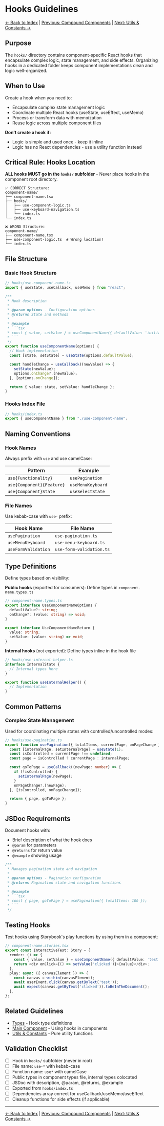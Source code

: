 # Hooks Guidelines

[← Back to Index](../component-guidelines.md) |
[Previous: Compound Components](./compound-components.md) |
[Next: Utils & Constants →](./utils-and-constants.md)

## Purpose

The `hooks/` directory contains component-specific React hooks that encapsulate
complex logic, state management, and side effects. Organizing hooks in a dedicated
folder keeps component implementations clean and logic well-organized.

## When to Use

Create a hook when you need to:

- Encapsulate complex state management logic
- Coordinate multiple React hooks (useState, useEffect, useMemo)
- Process or transform data with memoization
- Reuse logic across multiple component files

**Don't create a hook if:**

- Logic is simple and used once - keep it inline
- Logic has no React dependencies - use a utility function instead

## Critical Rule: Hooks Location

**ALL hooks MUST go in the `hooks/` subfolder** - Never place hooks in the
component root directory.

```
✅ CORRECT Structure:
component-name/
├── component-name.tsx
├── hooks/
│   ├── use-component-logic.ts
│   ├── use-keyboard-navigation.ts
│   └── index.ts
└── index.ts

❌ WRONG Structure:
component-name/
├── component-name.tsx
├── use-component-logic.ts  # Wrong location!
└── index.ts
```

## File Structure

### Basic Hook Structure

```typescript
// hooks/use-component-name.ts
import { useState, useCallback, useMemo } from "react";

/**
 * Hook description
 *
 * @param options - Configuration options
 * @returns State and methods
 *
 * @example
 * ```tsx
 * const { value, setValue } = useComponentName({ defaultValue: 'initial' });
 * ```
 */
export function useComponentName(options) {
  // Hook implementation
  const [state, setState] = useState(options.defaultValue);

  const handleChange = useCallback((newValue) => {
    setState(newValue);
    options.onChange?.(newValue);
  }, [options.onChange]);

  return { value: state, setValue: handleChange };
}
```

### Hooks Index File

```typescript
// hooks/index.ts
export { useComponentName } from "./use-component-name";
```

## Naming Conventions

### Hook Names

Always prefix with `use` and use camelCase:

| Pattern                   | Example           |
| ------------------------- | ----------------- |
| `use{Functionality}`      | `usePagination`   |
| `use{Component}{Feature}` | `useMenuKeyboard` |
| `use{Component}State`     | `useSelectState`  |

### File Names

Use kebab-case with `use-` prefix:

| Hook Name           | File Name                |
| ------------------- | ------------------------ |
| `usePagination`     | `use-pagination.ts`      |
| `useMenuKeyboard`   | `use-menu-keyboard.ts`   |
| `useFormValidation` | `use-form-validation.ts` |

## Type Definitions

Define types based on visibility:

**Public hooks** (exported for consumers): Define types in `component-name.types.ts`

```typescript
// component-name.types.ts
export interface UseComponentNameOptions {
  defaultValue?: string;
  onChange?: (value: string) => void;
}

export interface UseComponentNameReturn {
  value: string;
  setValue: (value: string) => void;
}
```

**Internal hooks** (not exported): Define types inline in the hook file

```typescript
// hooks/use-internal-helper.ts
interface InternalState {
  // Internal types here
}

export function useInternalHelper() {
  // Implementation
}
```

## Common Patterns

### Complex State Management

Used for coordinating multiple states with controlled/uncontrolled modes:

```typescript
// hooks/use-pagination.ts
export function usePagination({ totalItems, currentPage, onPageChange }) {
  const [internalPage, setInternalPage] = useState(1);
  const isControlled = currentPage !== undefined;
  const page = isControlled ? currentPage : internalPage;

  const goToPage = useCallback((newPage: number) => {
    if (!isControlled) {
      setInternalPage(newPage);
    }
    onPageChange?.(newPage);
  }, [isControlled, onPageChange]);

  return { page, goToPage };
}
```


## JSDoc Requirements

Document hooks with:

- Brief description of what the hook does
- `@param` for parameters
- `@returns` for return value
- `@example` showing usage

```typescript
/**
 * Manages pagination state and navigation
 *
 * @param options - Pagination configuration
 * @returns Pagination state and navigation functions
 *
 * @example
 * ```tsx
 * const { page, goToPage } = usePagination({ totalItems: 100 });
 * ```
 */
```

## Testing Hooks

Test hooks using Storybook's play functions by using them in a component:

```typescript
// component-name.stories.tsx
export const InteractiveTest: Story = {
  render: () => {
    const { value, setValue } = useComponentName({ defaultValue: 'test' });
    return <div onClick={() => setValue('clicked')}>{value}</div>;
  },
  play: async ({ canvasElement }) => {
    const canvas = within(canvasElement);
    await userEvent.click(canvas.getByText('test'));
    await expect(canvas.getByText('clicked')).toBeInTheDocument();
  },
};
```

## Related Guidelines

- [Types](./types.md) - Hook type definitions
- [Main Component](./main-component.md) - Using hooks in components
- [Utils & Constants](./utils-and-constants.md) - Pure utility functions

## Validation Checklist

- [ ] Hook in `hooks/` subfolder (never in root)
- [ ] File name: `use-*` with kebab-case
- [ ] Function name: `use*` with camelCase
- [ ] Public types in component types file, internal types colocated
- [ ] JSDoc with description, @param, @returns, @example
- [ ] Exported from `hooks/index.ts`
- [ ] Dependencies array correct for useCallback/useMemo/useEffect
- [ ] Cleanup functions for side effects (if applicable)

---

[← Back to Index](../component-guidelines.md) |
[Previous: Compound Components](./compound-components.md) |
[Next: Utils & Constants →](./utils-and-constants.md)
